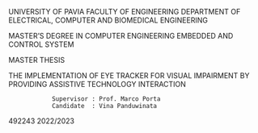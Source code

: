 UNIVERSITY OF PAVIA
FACULTY OF ENGINEERING
DEPARTMENT OF ELECTRICAL, COMPUTER AND BIOMEDICAL ENGINEERING

MASTER’S DEGREE IN 
COMPUTER ENGINEERING 
EMBEDDED AND CONTROL SYSTEM



MASTER THESIS



THE IMPLEMENTATION OF EYE TRACKER FOR VISUAL IMPAIRMENT BY PROVIDING ASSISTIVE TECHNOLOGY INTERACTION













				Supervisor : Prof. Marco Porta
				Candidate  : Vina Panduwinata
				
492243
2022/2023
